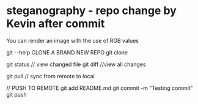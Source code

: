 # steganography - repo change by Kevin after commit
You can render an image with the use of RGB values


git --help
CLONE A BRAND NEW REPO
git clone <repo link>

git status // view changed file
git diff //view all changes

git pull // sync from remote to local

// PUSH TO REMOTE
git add README.md
git commit -m "Testing commit"
git push
